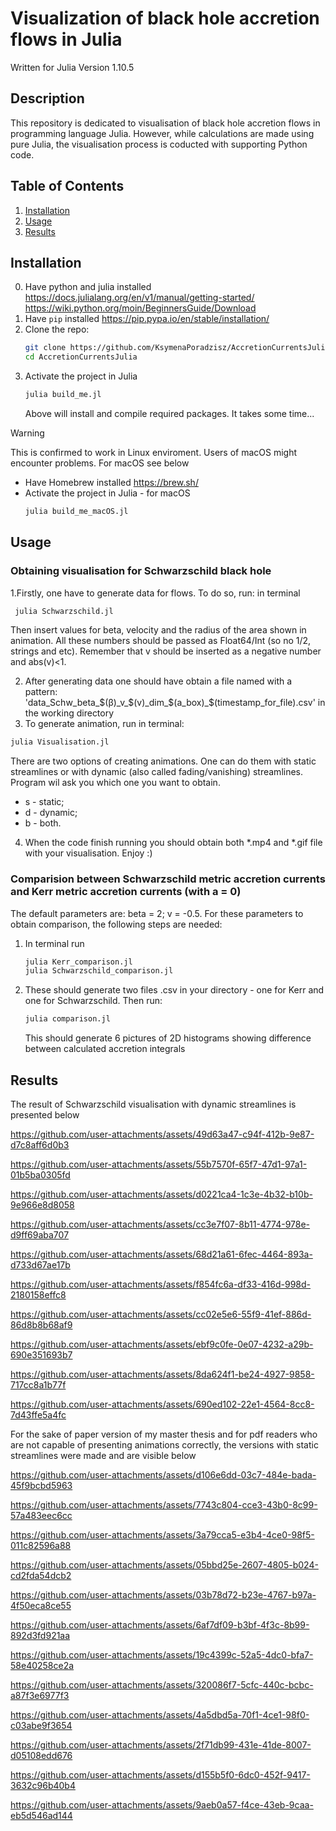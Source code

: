 # Visualization of black hole accretion flows in Julia
Written for Julia Version 1.10.5
## Description
This repository is dedicated to visualisation of black hole accretion flows in programming language Julia. However, while calculations are made using pure Julia, the visualisation process is coducted with supporting Python code. 

## Table of Contents
1. [Installation](#installation)
2. [Usage](#usage)
3. [Results](#results)

## Installation
0. Have python and julia installed https://docs.julialang.org/en/v1/manual/getting-started/ https://wiki.python.org/moin/BeginnersGuide/Download
1.  Have ```pip``` installed https://pip.pypa.io/en/stable/installation/
2. Clone the repo:
   ```bash
   git clone https://github.com/KsymenaPoradzisz/AccretionCurrentsJulia
   cd AccretionCurrentsJulia
   ```
4. Activate the project in Julia
   ```bash
   julia build_me.jl
   ```
    Above will install and compile required packages. It takes some time...
> [!WARNING]  
>  This is confirmed to work in Linux enviroment. Users of macOS might encounter problems. For macOS see below
   - Have Homebrew installed https://brew.sh/
   - Activate the project in Julia - for macOS
       ```bash
      julia build_me_macOS.jl
      ```
     
   
 
## Usage
### Obtaining visualisation for Schwarzschild black hole
1.Firstly, one have to generate data for flows. To do so, run: in terminal
```bash
 julia Schwarzschild.jl
```

Then insert values for beta, velocity and the radius of the area shown in animation. All these numbers should be passed as Float64/Int (so no 1/2, strings and etc). Remember that v should be inserted as a negative number and abs(v)<1.

2. After generating data one should have obtain a file named with a pattern: 'data\_Schw\_beta\_\$(β)\_v\_\$(v)\_dim\_\$(a_box)\_\$(timestamp_for_file).csv' in the working directory
3. To generate animation, run in terminal:
```bash
julia Visualisation.jl
```
There are two options of creating animations. One can do them with static streamlines or with dynamic (also called fading/vanishing) streamlines. Program wil ask you which one you want to obtain. 
- s - static;
- d - dynamic; 
- b - both.

4. When the code finish running you should obtain both *.mp4 and *.gif file with your visualisation. Enjoy :)

### Comparision between Schwarzschild metric accretion currents and Kerr metric accretion currents (with a = 0)

The default parameters are: beta = 2; v = -0.5.
For these parameters to obtain comparison, the following steps are needed:
1. In terminal run
   ```bash
   julia Kerr_comparison.jl
   julia Schwarzschild_comparison.jl
   ```
2. These should generate two files .csv in your directory - one for Kerr and one for Schwarzschild. Then run:
   ```bash
   julia comparison.jl
   ```
   This should generate 6 pictures of 2D histograms showing difference between calculated accretion integrals 

## Results
   
The result of Schwarzschild visualisation with dynamic streamlines is presented below


https://github.com/user-attachments/assets/49d63a47-c94f-412b-9e87-d7c8aff6d0b3

https://github.com/user-attachments/assets/55b7570f-65f7-47d1-97a1-01b5ba0305fd

https://github.com/user-attachments/assets/d0221ca4-1c3e-4b32-b10b-9e966e8d8058

https://github.com/user-attachments/assets/cc3e7f07-8b11-4774-978e-d9ff69aba707

https://github.com/user-attachments/assets/68d21a61-6fec-4464-893a-d733d67ae17b

https://github.com/user-attachments/assets/f854fc6a-df33-416d-998d-2180158effc8

https://github.com/user-attachments/assets/cc02e5e6-55f9-41ef-886d-86d8b8b68af9

https://github.com/user-attachments/assets/ebf9c0fe-0e07-4232-a29b-690e351693b7

https://github.com/user-attachments/assets/8da624f1-be24-4927-9858-717cc8a1b77f

https://github.com/user-attachments/assets/690ed102-22e1-4564-8cc8-7d43ffe5a4fc


For the sake of paper version of my master thesis and for pdf readers who are not capable of presenting animations correctly, the versions with static streamlines were made and are visible below

https://github.com/user-attachments/assets/d106e6dd-03c7-484e-bada-45f9bcbd5963

https://github.com/user-attachments/assets/7743c804-cce3-43b0-8c99-57a483eec6cc

https://github.com/user-attachments/assets/3a79cca5-e3b4-4ce0-98f5-011c82596a88

https://github.com/user-attachments/assets/05bbd25e-2607-4805-b024-cd2fda54dcb2

https://github.com/user-attachments/assets/03b78d72-b23e-4767-b97a-4f50eca8ce55

https://github.com/user-attachments/assets/6af7df09-b3bf-4f3c-8b99-892d3fd921aa

https://github.com/user-attachments/assets/19c4399c-52a5-4dc0-bfa7-58e40258ce2a

https://github.com/user-attachments/assets/320086f7-5cfc-440c-bcbc-a87f3e6977f3

https://github.com/user-attachments/assets/4a5dbd5a-70f1-4ce1-98f0-c03abe9f3654

https://github.com/user-attachments/assets/2f71db99-431e-41de-8007-d05108edd676

https://github.com/user-attachments/assets/d155b5f0-6dc0-452f-9417-3632c96b40b4

https://github.com/user-attachments/assets/9aeb0a57-f4ce-43eb-9caa-eb5d546ad144



